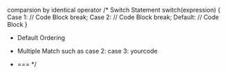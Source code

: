 <!-- Switch Statement -->
comparsion by identical operator
/*
  Switch Statement
  switch(expression) {
    Case 1:
      // Code Block
      break;
    Case 2:
      // Code Block
      break;
    Default:
      // Code Block
  }
  - Default Ordering

  - Multiple Match such as 
        case 2:
        case 3:
            yourcode
  - ===
*/ 
